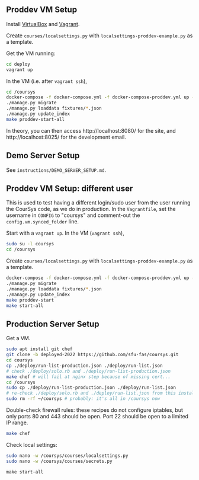 ## Proddev VM Setup

Install [VirtualBox](https://www.virtualbox.org/) and [Vagrant](http://vagrantup.com/).

Create `courses/localsettings.py` with `localsettings-proddev-example.py` as a template.

Get the VM running:
```sh
cd deploy
vagrant up
```

In the VM (i.e. after `vagrant ssh`),
```sh
cd /coursys
docker-compose -f docker-compose.yml -f docker-compose-proddev.yml up -d
./manage.py migrate
./manage.py loaddata fixtures/*.json
./manage.py update_index
make proddev-start-all
```
In theory, you can then access http://localhost:8080/ for the site, and http://localhost:8025/ for the development email.

## Demo Server Setup

See `instructions/DEMO_SERVER_SETUP.md`.

## Proddev VM Setup: different user

This is used to test having a different login/sudo user from the user running the CourSys code, as we do in production. In the `Vagrantfile`, set the username in `CONFIG` to "coursys" and comment-out the `config.vm.synced_folder` line. 

Start with a `vagrant up`. In the VM (`vagrant ssh`),
```sh
sudo su -l coursys
cd /coursys
```

Create `courses/localsettings.py` with `localsettings-proddev-example.py` as a template.
```sh
docker-compose -f docker-compose.yml -f docker-compose-proddev.yml up -d
./manage.py migrate
./manage.py loaddata fixtures/*.json
./manage.py update_index
make proddev-start
make start-all
```


## Production Server Setup

Get a VM.

```sh
sudo apt install git chef
git clone -b deployed-2022 https://github.com/sfu-fas/coursys.git
cd coursys
cp ./deploy/run-list-production.json ./deploy/run-list.json
# check ./deploy/solo.rb and ./deploy/run-list-production.json
make chef # will fail at nginx step because of missing cert...
cd /coursys
sudo cp ./deploy/run-list-production.json ./deploy/run-list.json
# re-check ./deploy/solo.rb and ./deploy/run-list.json from this installation
sudo rm -rf ~/coursys # probably: it's all in /coursys now
```

Double-check firewall rules: these recipes do not configure iptables, but only ports 80 and 443 should be open. Port 22 should be open to a limited IP range.
```sh
make chef
```

Check local settings:
```sh
sudo nano -w /coursys/courses/localsettings.py
sudo nano -w /coursys/courses/secrets.py
```

```shell
make start-all
```
